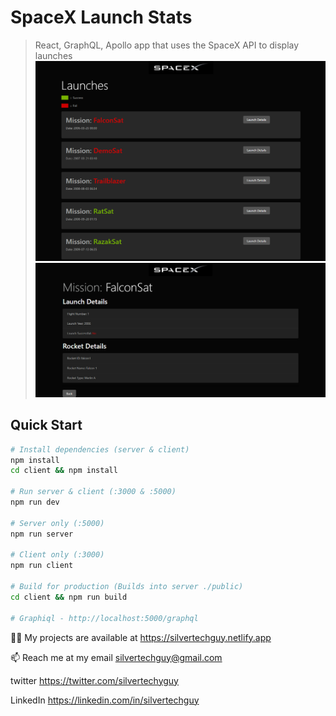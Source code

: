 # SpaceX Launch Stats

> React, GraphQL, Apollo app that uses the SpaceX API to display launches
![screenshot](https://github.com/silvertechguy/spacex-launch-stats-graphql/blob/main/screenshot.png)
![screenshot](https://github.com/silvertechguy/spacex-launch-stats-graphql/blob/main/screenshot2.png)


## Quick Start

```bash
# Install dependencies (server & client)
npm install
cd client && npm install

# Run server & client (:3000 & :5000)
npm run dev

# Server only (:5000)
npm run server

# Client only (:3000)
npm run client

# Build for production (Builds into server ./public)
cd client && npm run build

# Graphiql - http://localhost:5000/graphql
```


👨‍💻 My projects are available at https://silvertechguy.netlify.app

📫 Reach me at my email silvertechguy@gmail.com

twitter https://twitter.com/silvertechyguy

LinkedIn https://linkedin.com/in/silvertechguy
